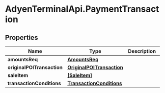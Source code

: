 # AdyenTerminalApi.PaymentTransaction

## Properties

Name | Type | Description | Notes
------------ | ------------- | ------------- | -------------
**amountsReq** | [**AmountsReq**](AmountsReq.md) |  | 
**originalPOITransaction** | [**OriginalPOITransaction**](OriginalPOITransaction.md) |  | [optional] 
**saleItem** | [**[SaleItem]**](SaleItem.md) |  | [optional] 
**transactionConditions** | [**TransactionConditions**](TransactionConditions.md) |  | [optional] 



